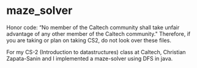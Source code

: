 # maze_solver

Honor code: “No member of the Caltech community shall take unfair advantage of any other member of the Caltech community." Therefore, if you are taking or plan on taking CS2, do not look over these files.

For my CS-2 (Introduction to datastructures) class at Caltech, Christian Zapata-Sanin and I implemented a maze-solver using DFS in java.
